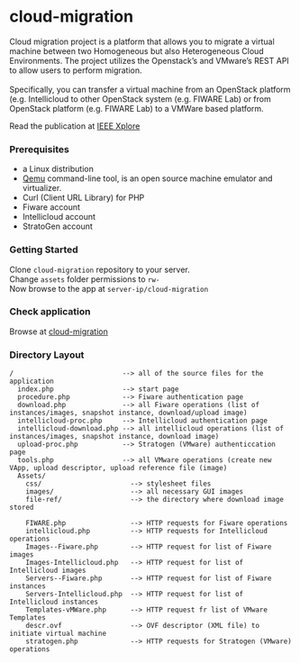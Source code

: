 # cloud-migration
Cloud migration project is a platform that allows you to migrate a virtual machine between two Homogeneous but also  Heterogeneous Cloud Environments. The project utilizes the Openstack’s and VMware’s REST API to allow users to perform migration.
<br><br>
Specifically, you can transfer a virtual machine from an OpenStack platform (e.g. Intellicloud  to other OpenStack system (e.g. FIWARE Lab) or from OpenStack platform (e.g. FIWARE Lab) to a VMWare based platform. 

Read the publication at <a href="https://ieeexplore.ieee.org/document/8080393">IEEE Xplore</a>

<h3>Prerequisites</h3>

<ul>
  <li>a Linux distribution</li>
  <li><a href="http://www.qemu.org/">Qemu</a> command-line tool, is an open source machine emulator and virtualizer.</li>
  <li>Curl (Client URL Library) for PHP</li>
  <li>Fiware account</li>
  <li>Intellicloud account</li>
  <li>StratoGen account</li>
</ul>

<h3>Getting Started</h3>

Clone `cloud-migration` repository to your server.
<br>
Change `assets` folder permissions to `rw-`
<br>
Now browse to the app at `server-ip/cloud-migration`

<h3>Check application</h3>

Browse at <a href="http://147.27.60.220/migration/">cloud-migration</a>

<h3>Directory Layout</h3>

```
/                           --> all of the source files for the application
  index.php                 --> start page
  procedure.php             --> Fiware authentication page
  download.php              --> all Fiware operations (list of instances/images, snapshot instance, download/upload image)
  intellicloud-proc.php     --> Intellicloud authentication page
  intellicloud-download.php --> all intellicloud operations (list of instances/images, snapshot instance, download image)
  upload-proc.php           --> Stratogen (VMware) authenticcation page
  tools.php                 --> all VMware operations (create new VApp, upload descriptor, upload reference file (image)
  Assets/
    css/                      --> stylesheet files
    images/                   --> all necessary GUI images 
    file-ref/                 --> the directory where download image stored 
    
    FIWARE.php                --> HTTP requests for Fiware operations 
    intellicloud.php          --> HTTP requests for Intellicloud operations 
    Images--Fiware.php        --> HTTP request for list of Fiware images
    Images-Intellicloud.php   --> HTTP request for list of Intellicloud images
    Servers--Fiware.php       --> HTTP request for list of Fiware instances
    Servers-Intellicloud.php  --> HTTP request for list of Intellicloud instances
    Templates-vMWare.php      --> HTTP request fr list of VMware Templates
    descr.ovf                 --> OVF descriptor (XML file) to initiate virtual machine 
    stratogen.php             --> HTTP requests for Stratogen (VMware) operations 

```
